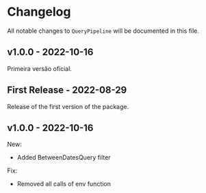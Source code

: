 # Changelog

All notable changes to `QueryPipeline` will be documented in this file.

## v1.0.0 - 2022-10-16

Primeira versão oficial.

## First Release - 2022-08-29

Release of the first version of the package.

## v1.0.0 - 2022-10-16

New:
- Added BetweenDatesQuery filter

Fix:
- Removed all calls of env function
